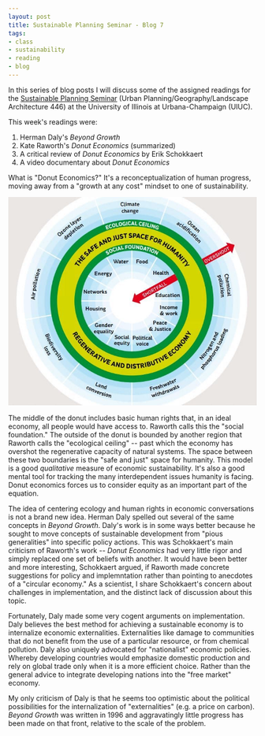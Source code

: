 ```yaml
---
layout: post
title: Sustainable Planning Seminar - Blog 7
tags:
- class
- sustainability
- reading
- blog
---
```


In this series of blog posts I will discuss some of the assigned readings
for the [Sustainable Planning Seminar](https://courses.illinois.edu/schedule/2021/spring/LA/446)
(Urban Planning/Geography/Landscape Architecture 446) at the University of
Illinois at Urbana-Champaign (UIUC).

This week's readings were:
1. Herman Daly's _Beyond Growth_
2. Kate Raworth's _Donut Economics_ (summarized)
3. A critical review of _Donut Economics_ by Erik Schokkaert
4. A video documentary about _Donut Economics_


What is "Donut Economics?" It's a reconceptualization of human progress, moving
away from a "growth at any cost" mindset to one of sustainability.

![Donut Economics](/assets/images/donut_economics.jpeg)

The middle of the donut includes basic human rights that, in an ideal economy,
all people would have access to. Raworth calls this the "social foundation."
The outside of the donut is bounded by another region that Raworth calls the
"ecological ceiling" -- past which the economy has overshot the regenerative
capacity of natural systems. The space between these two boundaries is
the "safe and just" space for humanity. This model is a good _qualitative_
measure of economic sustainability. It's also a good mental tool for tracking
the many interdependent issues humanity is facing. Donut economics forces us
to consider equity as an important part of the equation.

The idea of centering ecology and human rights in economic conversations is not
a brand new idea. Herman Daly spelled out several of the same concepts in
_Beyond Growth_. Daly's work is in some ways better because he sought to
move concepts of sustainable development from "pious generalities" into specific
policy actions. This was Schokkaert's main criticism of Raworth's work --
_Donut Economics_ had very little rigor and simply replaced one set of beliefs
with another. It would have been better and more interesting, Schokkaert argued,
if Raworth made concrete suggestions for policy and implemntation rather than
pointing to anecdotes of a "circular economy." As a scientist, I share
Schokkaert's concern about challenges in implementation, and the distinct lack
of discussion about this topic.

Fortunately, Daly made some very cogent arguments on implementation. Daly
believes the best method for achieving a sustainable economy is to internalize
economic externalities. Externalities like damage to communities that do not
benefit from the use of a particular resource, or from chemical pollution.
Daly also uniquely advocated for "nationalist" economic policies. Whereby
developing countries would emphasize domestic production and rely on global
trade only when it is a more efficient choice. Rather than the general advice
to integrate developing nations into the "free market" economy.

My only criticism of Daly is that he seems too optimistic about the political
possibilities for the internalization of "externalities" (e.g. a price on
carbon). _Beyond Growth_ was written in 1996 and aggravatingly little progress
has been made on that front, relative to the scale of the problem. 

